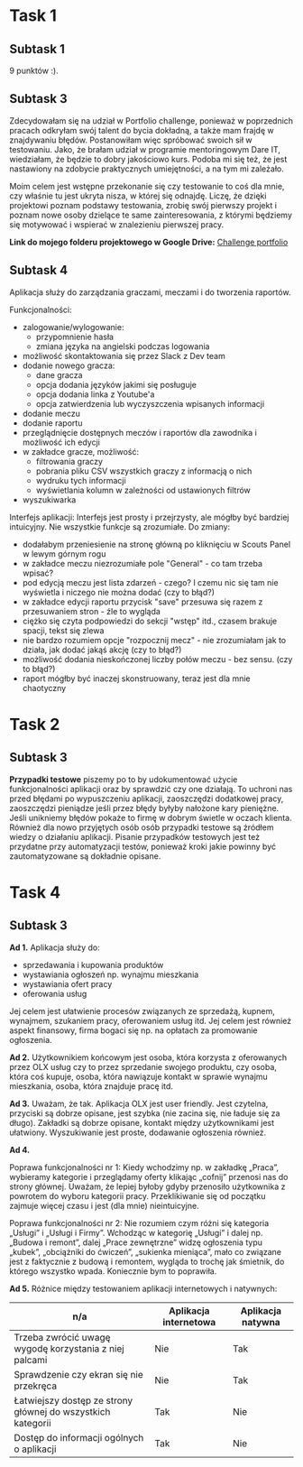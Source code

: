 # Task 1
## Subtask 1
9 punktów :).
## Subtask 3
Zdecydowałam się na udział w Portfolio challenge, ponieważ w poprzednich pracach odkryłam swój talent do bycia dokładną, a także mam frajdę w znajdywaniu błędów. Postanowiłam więc spróbować swoich sił w testowaniu. Jako, że brałam udział w programie mentoringowym Dare IT, wiedziałam, że będzie to dobry jakościowo kurs. Podoba mi się też, że jest nastawiony na zdobycie praktycznych umiejętności, a na tym mi zależało.

Moim celem jest wstępne przekonanie się czy testowanie to coś dla mnie, czy właśnie tu jest ukryta nisza, w której się odnajdę. Liczę, że dzięki projektowi poznam podstawy testowania, zrobię swój pierwszy projekt i poznam nowe osoby dzielące te same zainteresowania, z którymi będziemy się motywować i wspierać w znalezieniu pierwszej pracy.

**Link do mojego folderu projektowego w Google Drive:** [Challenge portfolio](https://drive.google.com/drive/folders/1hax-jaVoWcHCva8wGOgDqQFPxJeRWTLD?usp=share_link) 

## Subtask 4
Aplikacja służy do zarządzania graczami, meczami i do tworzenia raportów.



Funkcjonalności:
* zalogowanie/wylogowanie:
  - przypomnienie hasła
  - zmiana języka na angielski podczas logowania
* możliwość skontaktowania się przez Slack z Dev team
* dodanie nowego gracza:
  - dane gracza
  - opcja dodania języków jakimi się posługuje
  - opcja dodania linka z Youtube'a
  - opcja zatwierdzenia lub wyczyszczenia wpisanych informacji
* dodanie meczu
* dodanie  raportu
* przeglądnięcie dostępnych meczów i raportów dla zawodnika i możliwość ich edycji
* w zakładce gracze, możliwość:
  - filtrowania graczy
  - pobrania pliku CSV wszystkich graczy z informacją o nich
  - wydruku tych informacji
  - wyświetlania kolumn w zależności od ustawionych filtrów
* wyszukiwarka 



Interfejs aplikacji:
Interfejs jest prosty i przejrzysty, ale mógłby być bardziej intuicyjny. Nie wszystkie funkcje są zrozumiałe. Do zmiany:
- dodałabym przeniesienie na stronę główną po kliknięciu w Scouts Panel w lewym górnym rogu
- w zakładce meczu niezrozumiałe pole "General" - co tam trzeba wpisać?
- pod edycją meczu jest lista zdarzeń - czego? I czemu nic się tam nie wyświetla i niczego nie można dodać (czy to błąd?)
- w zakładce edycji raportu przycisk "save" przesuwa się razem z przesuwaniem stron - źle to wygląda
- ciężko się czyta podpowiedzi do sekcji "wstęp" itd., czasem brakuje spacji, tekst się zlewa
- nie bardzo rozumiem opcje "rozpocznij mecz" - nie zrozumiałam jak to działa, jak dodać jakąś akcję (czy to błąd?)
- możliwość dodania nieskończonej liczby połów meczu - bez sensu. (czy to błąd?)
- raport mógłby być inaczej skonstruowany, teraz jest dla mnie chaotyczny


# Task 2
## Subtask 3
**Przypadki testowe** piszemy po to by udokumentować użycie funkcjonalności aplikacji oraz by sprawdzić czy one działają. To uchroni nas przed błędami po wypuszczeniu aplikacji, zaoszczędzi dodatkowej pracy, zaoszczędzi pieniądze jeśli przez błędy byłyby nałożone kary pieniężne. Jeśli unikniemy błędów pokaże to firmę w dobrym świetle w oczach klienta. Również dla nowo przyjętych osób osób przypadki testowe są źródłem wiedzy o działaniu aplikacji.
Pisanie przypadków testowych jest też przydatne przy automatyzacji testów, ponieważ kroki jakie powinny być zautomatyzowane są dokładnie opisane.


# Task 4
## Subtask 3

**Ad 1.**	Aplikacja służy do:
- sprzedawania i kupowania produktów
- wystawiania ogłoszeń np. wynajmu mieszkania
- wystawiania ofert pracy
- oferowania usług

Jej celem jest ułatwienie procesów związanych ze sprzedażą, kupnem, wynajmem, szukaniem pracy, oferowaniem usług itd. Jej celem jest również aspekt finansowy, firma bogaci się np. na opłatach za promowanie ogłoszenia.

**Ad 2.**	Użytkownikiem końcowym jest osoba, która korzysta z oferowanych przez OLX usług czy to przez sprzedanie swojego produktu, czy osoba, która coś kupuje, osoba, która nawiązuje kontakt w sprawie wynajmu mieszkania, osoba, która znajduje pracę itd.

**Ad 3.**	Uważam, że tak. Aplikacja OLX jest user friendly. Jest czytelna, przyciski są dobrze opisane, jest szybka (nie zacina się, nie ładuje się za długo). Zakładki są dobrze opisane, kontakt między użytkownikami jest ułatwiony. Wyszukiwanie jest proste, dodawanie ogłoszenia również.

**Ad 4.**

Poprawa funkcjonalności nr 1:
Kiedy wchodzimy np. w zakładkę „Praca”, wybieramy kategorie i przeglądamy oferty klikając „cofnij” przenosi nas do strony głównej. Uważam, że lepiej byłoby gdyby przenosiło użytkownika z powrotem do wyboru kategorii pracy. Przeklikiwanie się od początku zajmuje więcej czasu i jest (dla mnie) nieintuicyjne.

Poprawa funkcjonalności nr 2:
Nie rozumiem czym różni się kategoria „Usługi” i „Usługi i Firmy”. Wchodząc w kategorię „Usługi” i dalej np. „Budowa i remont”, dalej „Prace zewnętrzne” widzę ogłoszenia typu „kubek”, „obciążniki do ćwiczeń”, „sukienka mieniąca”, mało co związane jest z faktycznie z budową i remontem, wygląda to trochę jak śmietnik, do którego wszystko wpada. Koniecznie bym to poprawiła.

**Ad 5.**	Różnice między testowaniem aplikacji internetowych i natywnych:


| n/a | Aplikacja internetowa |	Aplikacja natywna |
| --- | --------------------- | ----------------- |
| Trzeba zwrócić uwagę wygodę korzystania z niej palcami | Nie | Tak |
| Sprawdzenie czy ekran się nie przekręca |	Nie	| Tak |
| Łatwiejszy dostęp ze strony głównej do wszystkich kategorii |	Tak |	Nie |
| Dostęp do informacji ogólnych o aplikacji | Tak | Nie |

